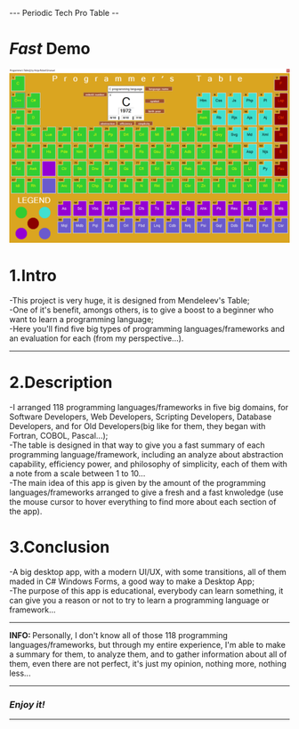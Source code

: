 --- Periodic Tech Pro Table --
# <b><em>Fast</em></b> Demo #

![Demo](https://github.com/horjarobert/PeriodicTechPro/blob/master/programmer'sTable.gif)
# 1.Intro #

-This project is very huge, it is designed from Mendeleev's Table;   
-One of it's benefit, amongs others, is to give a boost to a beginner who want to learn a programming language;   
-Here you'll find five big types of programming languages/frameworks and an evaluation for each (from my perspective...).   
***

# 2.Description #

-I arranged 118 programming languages/frameworks in five big domains, for Software Developers, Web Developers, Scripting Developers, Database Developers, and for Old Developers(big like for them, they began with Fortran, COBOL, Pascal...);  
-The table is designed in that way to give you a fast summary of each programming language/framework, including an analyze about abstraction capability, efficiency power, and philosophy of simplicity, each of them with a note from a scale between 1 to 10...    
-The main idea of this app is given by the amount of the programming languages/frameworks arranged to give a fresh and a fast knwoledge (use the mouse cursor to hover everything to find more about each section of the app).    

# 3.Conclusion #

-A big desktop app, with a modern UI/UX, with some transitions, all of them maded in C# Windows Forms, a good way to make a Desktop App;   
-The purpose of this app is educational, everybody can learn something, it can give you a reason or not to try to learn a programming language or framework...   
***

<b>INFO: </b>Personally, I don't know all of those 118 programming languages/frameworks, but through my entire experience, I'm able to make a summary for them, to analyze them, and to gather information about all of them, even there are not perfect, it's just my opinion, nothing more, nothing less...
***

### <em>Enjoy it!</em> ###
***
